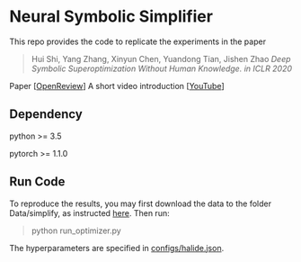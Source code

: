 # Neural Symbolic Simplifier

This repo provides the code to replicate the experiments in the paper

> Hui Shi, Yang Zhang, Xinyun Chen, Yuandong Tian, Jishen Zhao <cite> Deep Symbolic Superoptimization Without Human Knowledge. in ICLR 2020 </cite>

Paper [[OpenReview](https://openreview.net/pdf?id=r1egIyBFPS)] 
A short video introduction [[YouTube](https://www.youtube.com/watch?v=SsDopKytAAg)]
## Dependency

python >= 3.5

pytorch >= 1.1.0

## Run Code

To reproduce the results, you may first download the data to the folder Data/simplify, 
as instructed [here](Data/simplify/README.md). Then run:  

> python run_optimizer.py

The hyperparameters are specified in [configs/halide.json](configs/halide.json). 
